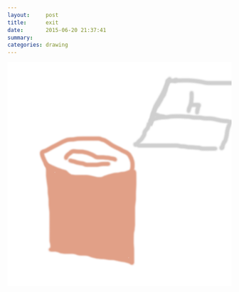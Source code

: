 ```yaml
---
layout:     post
title:      exit
date:       2015-06-20 21:37:41
summary:    
categories: drawing
---
```

![exit](/images/blog/exit.png "the vitalities had been exiled.")